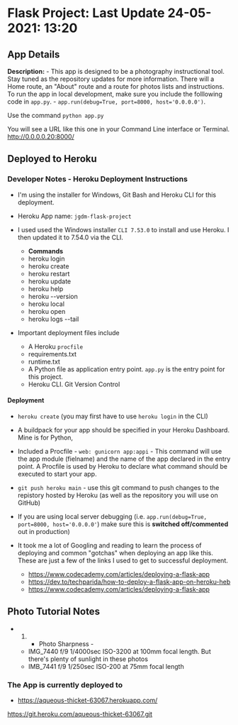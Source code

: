 # Flask Project:  Last Update **24-05-2021:   13:20**


## App Details

**Description:** - This app is designed to be a photography instructional tool.  Stay tuned as the repository updates for more information. There will a Home route, an "About" route and a route for photos lists and instructions.  To run the app in local development, make sure you include the folllowing code in ```app.py```. -  ```app.run(debug=True, port=8000, host='0.0.0.0')```. 

Use the command ```python app.py```

You will see a URL like this one in your Command Line interface or Terminal. http://0.0.0.0.20:8000/

## Deployed to Heroku

### Developer Notes - Heroku Deployment Instructions

+ I'm using the installer for Windows, Git Bash and Heroku CLI for this deployment.

+ Heroku App name: ```jgdm-flask-project```

+ I used used the Windows installer ```CLI 7.53.0``` to install and use Heroku. I then updated it to 7.54.0 via the CLI. 

  + **Commands**
  + heroku login
  + heroku create
  + heroku restart
  + heroku update
  + heroku help
  + heroku --version
  + heroku local
  + heroku open
  + heroku logs --tail

+ Important deployment files include
  + A Heroku ```procfile```
  + requirements.txt
  + runtime.txt
  + A Python file as application entry point.   ```app.py``` is the entry point for this project.
  + Heroku CLI.  Git Version Control

#### Deployment

+ ```heroku create``` (you may first have to use ```heroku login``` in the CLI) 

+ A buildpack for your app should be specified in your Heroku Dashboard.  Mine is for Python,

+ Included a Procfile - ```web: gunicorn app:appi```  - This command will use the app module (fielname) and the name of the app declared in the entry point. A Procfile is used by Heroku to declare what command should be executed to start your app.

+ ```git push heroku main```  - use this git command to push changes to the repistory hosted by Heroku (as well as the repository you will use on GitHub)

+ If you are using local server debugging (i.e. ```app.run(debug=True, port=8000, host='0.0.0.0'```) make sure this is **switched off/commented** out in production)

+ It took me a lot of Googling and reading to learn the process of deploying and common "gotchas" when deploying an app like this. These are just a few of the links I used to get to successful deployment.
  + https://www.codecademy.com/articles/deploying-a-flask-app 
  + https://dev.to/techparida/how-to-deploy-a-flask-app-on-heroku-heb
  + https://www.codecademy.com/articles/deploying-a-flask-app


## Photo Tutorial Notes

+ 1) - Photo Sharpness - 
  + IMG_7440   f/9  1/4000sec  ISO-3200  at 100mm focal length.  But there's plenty of sunlight in these photos
  + IMB_7441  f/9 1/250sec  ISO-200 at 75mm focal length


### The App is currently deployed to
  + https://aqueous-thicket-63067.herokuapp.com/


https://git.heroku.com/aqueous-thicket-63067.git